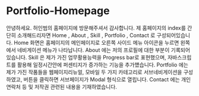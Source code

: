 # Portfolio-Homepage
안녕하세요. 허인범의 홈페이지에 방문해주셔서 감사합니다.
제 홈페이지의 index를 간단히 소개해드리자면 Home , About , Skill , Portfolio , Contact 로 구성되어있습니다.
Home 화면은 홈페이지의 메인페이지로 오른쪽 사이드 메뉴 아이콘을 누르면 왼쪽에서 네비게이션 메뉴가 나타납니다.
About 에는 저의 프로필에 대한 부분이 기록되어있습니다.
Skill 은 제가 가진 업무활용능력을 Progress bar로 표현했으며, 자바스크립트를 활용해 일정시간안에 퍼센티지가 증가하는 기능을 추가헀습니다.
Portfolio 에는 제가 가진 작품들을 웹페이지리뉴얼, 모바일 두 가지 카테고리로 서브네비게이션을 구성하였고, 버튼을 클릭하면 서브페이지가 Modal 형식으로 열립니다.
Contact 에는 개인 연락처 등 및 저작권 관련된 내용을 기재하였습니다.
